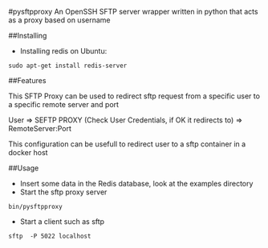 #pysftpproxy
An OpenSSH SFTP server wrapper written in python that acts as a proxy based on username

##Installing

* Installing redis on Ubuntu: 
```Shell
sudo apt-get install redis-server
```

##Features

This SFTP Proxy can be used to redirect sftp request from a specific user to a specific remote server and port

User => SEFTP PROXY (Check User Credentials, if OK it redirects to) => RemoteServer:Port

This configuration can be usefull to redirect user to a sftp container in a docker host

##Usage

* Insert some data in the Redis database, look at the examples directory
* Start the sftp proxy server
```Shell
bin/pysftpproxy
```

* Start a client such as sftp
```Shell
sftp  -P 5022 localhost
```
	

